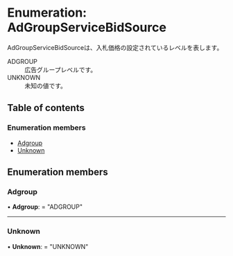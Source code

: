 # Enumeration: AdGroupServiceBidSource


<div lang=\"ja\">AdGroupServiceBidSourceは、入札価格の設定されているレベルを表します。</div>  <dl class=term>   <dt class=\"term__item\">ADGROUP</dt>   <dd class=\"term__desc\"><span lang=\"ja\">広告グループレベルです。</span></dd>   <dt class=\"term__item\">UNKNOWN</dt>   <dd class=\"term__desc\"><span lang=\"ja\">未知の値です。</span></dd> </dl>

## Table of contents

### Enumeration members

- [Adgroup](adgroupservicebidsource.md#adgroup)
- [Unknown](adgroupservicebidsource.md#unknown)

## Enumeration members

### Adgroup

• **Adgroup**: = "ADGROUP"

___

### Unknown

• **Unknown**: = "UNKNOWN"
